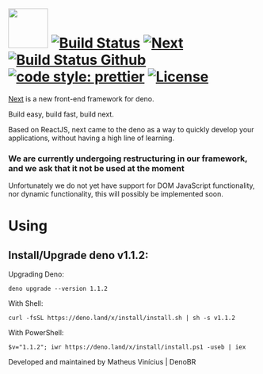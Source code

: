 # [<img src="https://user-images.githubusercontent.com/42474938/83287992-06016d80-a1b9-11ea-8757-f4dee0e1d0df.png" width="80" />](https://next.mtwzim.now.sh) [![Build Status](https://travis-ci.com/mtwzim/next.svg?branch=master)](https://travis-ci.com/mtwzim/next) [![Next](https://circleci.com/gh/mtwzim/next.svg?style=svg)](https://circleci.com/gh/mtwzim/next.svg?style=svg) [![Build Status Github](https://github.com/mtwzim/next/workflows/CI/badge.svg)](https://github.com/mtwzim/next/actions) [![code style: prettier](https://img.shields.io/badge/code_style-prettier-ff69b4.svg?style=flat)](https://github.com/prettier/prettier) [![License](https://img.shields.io/github/license/mtwzim/next)](https://github.com/mtwzim/next/blob/master/LICENSE)

[Next](https://next.denobr.now.sh/) is a new front-end framework for deno.

Build easy, build fast, build next.

Based on ReactJS, next came to the deno as a way to quickly develop your applications, without having a high line of learning.

### We are currently undergoing restructuring in our framework, and we ask that it not be used at the moment

Unfortunately we do not yet have support for DOM JavaScript functionality, nor dynamic functionality, this will possibly be implemented soon.

# Using

## Install/Upgrade deno v1.1.2:

Upgrading Deno:

`deno upgrade --version 1.1.2`

With Shell:

`curl -fsSL https://deno.land/x/install/install.sh | sh -s v1.1.2`

With PowerShell:

`$v="1.1.2"; iwr https://deno.land/x/install/install.ps1 -useb | iex`

Developed and maintained by Matheus Vinícius | DenoBR
